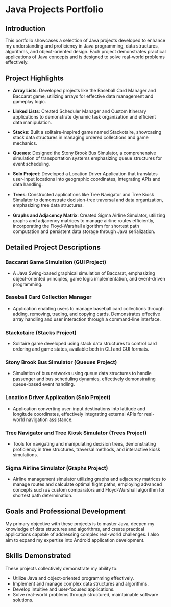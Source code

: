 # Java Projects Portfolio

## Introduction
This portfolio showcases a selection of Java projects developed to enhance my understanding and proficiency in Java programming, data structures, algorithms, and object-oriented design. Each project demonstrates practical applications of Java concepts and is designed to solve real-world problems effectively.

## Project Highlights

- **Array Lists**: Developed projects like the Baseball Card Manager and Baccarat game, utilizing arrays for effective data management and gameplay logic.

- **Linked Lists**: Created Scheduler Manager and Custom Itinerary applications to demonstrate dynamic task organization and efficient data manipulation.

- **Stacks**: Built a solitaire-inspired game named Stackotaire, showcasing stack data structures in managing ordered collections and game mechanics.

- **Queues**: Designed the Stony Brook Bus Simulator, a comprehensive simulation of transportation systems emphasizing queue structures for event scheduling.

- **Solo Project**: Developed a Location Driver Application that translates user-input locations into geographic coordinates, integrating APIs and data handling.

- **Trees**: Constructed applications like Tree Navigator and Tree Kiosk Simulator to demonstrate decision-tree traversal and data organization, emphasizing tree data structures.

- **Graphs and Adjacency Matrix**: Created Sigma Airline Simulator, utilizing graphs and adjacency matrices to manage airline routes efficiently, incorporating the Floyd-Warshall algorithm for shortest path computation and persistent data storage through Java serialization.

## Detailed Project Descriptions

### Baccarat Game Simulation (GUI Project)
- A Java Swing-based graphical simulation of Baccarat, emphasizing object-oriented principles, game logic implementation, and event-driven programming.

### Baseball Card Collection Manager
- Application enabling users to manage baseball card collections through adding, removing, trading, and copying cards. Demonstrates effective array handling and user interaction through a command-line interface.

### Stackotaire (Stacks Project)
- Solitaire game developed using stack data structures to control card ordering and game states, available both in CLI and GUI formats.

### Stony Brook Bus Simulator (Queues Project)
- Simulation of bus networks using queue data structures to handle passenger and bus scheduling dynamics, effectively demonstrating queue-based event handling.

### Location Driver Application (Solo Project)
- Application converting user-input destinations into latitude and longitude coordinates, effectively integrating external APIs for real-world navigation assistance.

### Tree Navigator and Tree Kiosk Simulator (Trees Project)
- Tools for navigating and manipulating decision trees, demonstrating proficiency in tree structures, traversal methods, and interactive kiosk simulations.

### Sigma Airline Simulator (Graphs Project)
- Airline management simulator utilizing graphs and adjacency matrices to manage routes and calculate optimal flight paths, employing advanced concepts such as custom comparators and Floyd-Warshall algorithm for shortest path determination.

## Goals and Professional Development
My primary objective with these projects is to master Java, deepen my knowledge of data structures and algorithms, and create practical applications capable of addressing complex real-world challenges. I also aim to expand my expertise into Android application development.

## Skills Demonstrated
These projects collectively demonstrate my ability to:
- Utilize Java and object-oriented programming effectively.
- Implement and manage complex data structures and algorithms.
- Develop intuitive and user-focused applications.
- Solve real-world problems through structured, maintainable software solutions.
